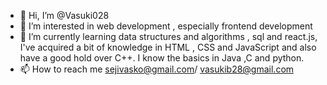 - 👋 Hi, I’m @Vasuki028
- 👀 I’m interested in web development , especially frontend development
- 🌱 I’m currently learning data structures and algorithms , sql and react.js, I've acquired a bit of knowledge in HTML , CSS and JavaScript and also have a good hold over C++.
  I know the basics in Java ,C and python.
- 📫 How to reach me sejivasko@gmail.com/ vasukib28@gmail.com
